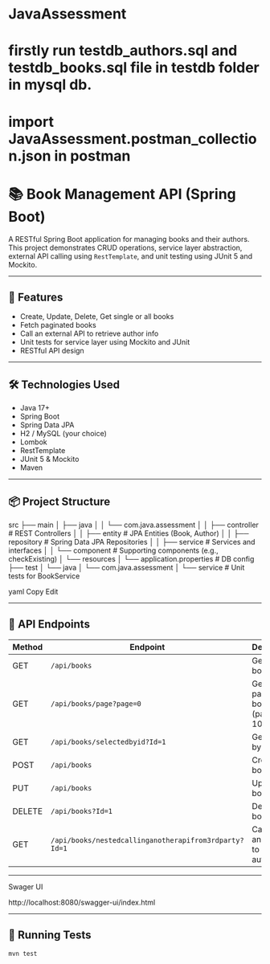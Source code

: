 # JavaAssessment


# firstly run testdb_authors.sql and testdb_books.sql file in testdb folder in mysql db.

# import JavaAssessment.postman_collection.json in postman

# 📚 Book Management API (Spring Boot)

A RESTful Spring Boot application for managing books and their authors. This project demonstrates CRUD operations, service layer abstraction, external API calling using `RestTemplate`, and unit testing using JUnit 5 and Mockito.

---

## 🚀 Features

- Create, Update, Delete, Get single or all books
- Fetch paginated books
- Call an external API to retrieve author info
- Unit tests for service layer using Mockito and JUnit
- RESTful API design

---

## 🛠️ Technologies Used

- Java 17+
- Spring Boot
- Spring Data JPA
- H2 / MySQL (your choice)
- Lombok
- RestTemplate
- JUnit 5 & Mockito
- Maven

---

## 📦 Project Structure

src
├── main
│ ├── java
│ │ └── com.java.assessment
│ │ ├── controller # REST Controllers
│ │ ├── entity # JPA Entities (Book, Author)
│ │ ├── repository # Spring Data JPA Repositories
│ │ ├── service # Services and interfaces
│ │ └── component # Supporting components (e.g., checkExisting)
│ └── resources
│ └── application.properties # DB config
├── test
│ └── java
│ └── com.java.assessment
│ └── service # Unit tests for BookService

yaml
Copy
Edit

---

## 📖 API Endpoints

| Method | Endpoint                                    | Description                    |
|--------|---------------------------------------------|--------------------------------|
| GET    | `/api/books`                                | Get all books                  |
| GET    | `/api/books/page?page=0`                    | Get paginated books (page size 10) |
| GET    | `/api/books/selectedbyid?Id=1`              | Get book by ID                 |
| POST   | `/api/books`                                | Create a book                  |
| PUT    | `/api/books`                                | Update a book                  |
| DELETE | `/api/books?Id=1`                           | Delete a book by ID            |
| GET    | `/api/books/nestedcallinganotherapifrom3rdparty?Id=1` | Call another API to get author info |

---

Swager UI

http://localhost:8080/swagger-ui/index.html

---

## 🧪 Running Tests

```bash
mvn test